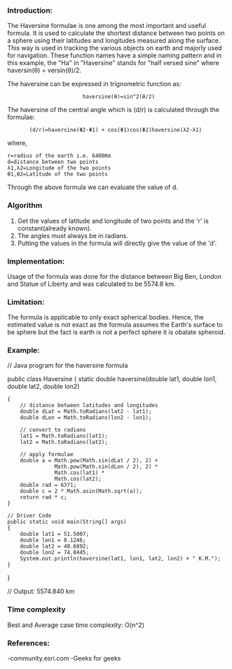 ### Introduction:
The Haversine formulae is one among the most important and useful formula. 
It is used to calculate the shortest distance between two points on a sphere using their latitudes and longitudes measured along the surface. This way is used in tracking the various objects on earth and majorly used for navigation. These function names have a simple naming pattern and in this example, the "Ha" in "Haversine" stands for "half versed sine" where haversin(θ) = versin(θ)/2.

 The haversine can be expressed in trignometric function as:
                
                            haversine(θ)=sin^2(θ/2)

The haversine of the central angle which is (d/r) is calculated through the formulae:

           (d/r)=haversine(Φ2-Φ1) + cos(Φ1)cos(Φ2)haversine(λ2-λ1)
where,

	r=radius of the earth i.e. 6400Km
	d=distance between two points
	λ1,λ2=Longitude of the two points 
	θ1,θ2=Latitude of the two points
Through the above formula we can evaluate the value of d.

### Algorithm
1. Get the values of latitude and longitude of two points and the 'r' is constant(already known).
1. The angles must always be in radians.
1. Putting the values in the formula will directly give the value of the 'd'. 

### Implementation:
Usage of the formula was done for the distance between Big Ben, London and Statue of Liberty and was calculated to be 5574.8 km.
 
### Limitation:
The formula is applicable to only exact spherical bodies. Hence, the estimated value is not exact as the formula assumes the Earth's surface to be sphere but the fact is earth is not a perfect sphere it is obalate spheroid.

### Example:
// Java program for the haversine formula 

public class Haversine { 
static double haversine(double lat1, double lon1, 
                       double lat2, double lon2) 

    { 
        // distance between latitudes and longitudes 
        double dLat = Math.toRadians(lat2 - lat1); 
        double dLon = Math.toRadians(lon2 - lon1); 
  
        // convert to radians 
        lat1 = Math.toRadians(lat1); 
        lat2 = Math.toRadians(lat2); 
  
        // apply formulae 
        double a = Math.pow(Math.sin(dLat / 2), 2) +  
                   Math.pow(Math.sin(dLon / 2), 2) *  
                   Math.cos(lat1) *  
                   Math.cos(lat2); 
        double rad = 6371; 
        double c = 2 * Math.asin(Math.sqrt(a)); 
        return rad * c; 
    } 
  
    // Driver Code 
    public static void main(String[] args) 
    { 
        double lat1 = 51.5007; 
        double lon1 = 0.1246; 
        double lat2 = 40.6892; 
        double lon2 = 74.0445; 
        System.out.println(haversine(lat1, lon1, lat2, lon2) + " K.M."); 
    } 
}

// Output: 5574.840 km

### Time complexity
Best and Average case time complexity: O(n^2)

### References:
-community.esri.com
-Geeks for geeks

